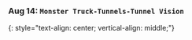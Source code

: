 ### Aug 14:  **`Monster Truck-Tunnels-Tunnel Vision`**
{: style="text-align: center; vertical-align: middle;"}
